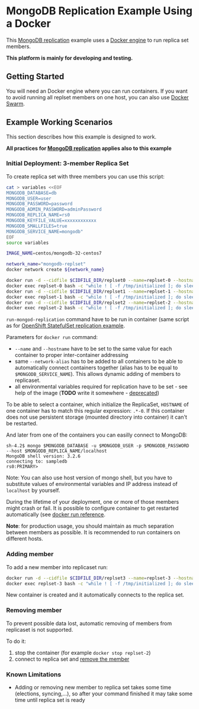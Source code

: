 # MongoDB Replication Example Using a Docker

This [MongoDB replication](https://docs.mongodb.com/manual/replication/) example
uses a [Docker engine](http://docker.com) to run replica set members.

**This platform is mainly for developing and testing.**

## Getting Started

You will need an Docker engine where you can run containers. If you want to avoid running all replset members on one host, you can also use [Docker Swarm](https://docs.docker.com/swarm/).

## Example Working Scenarios

This section describes how this example is designed to work.

**All practices for [MongoDB replication](https://docs.mongodb.com/manual/replication/) applies also to this example**

### Initial Deployment: 3-member Replica Set

To create replica set with three members you can use this script:

```bash
cat > variables <<EOF
MONGODB_DATABASE=db
MONGODB_USER=user
MONGODB_PASSWORD=password
MONGODB_ADMIN_PASSWORD=adminPassword
MONGODB_REPLICA_NAME=rs0
MONGODB_KEYFILE_VALUE=xxxxxxxxxxxx
MONGODB_SMALLFILES=true
MONGODB_SERVICE_NAME=mongodb"
EOF
source variables

IMAGE_NAME=centos/mongodb-32-centos7

network_name="mongodb-replset"
docker network create ${network_name}

docker run -d --cidfile $CIDFILE_DIR/replset0 --name=replset-0 --hostname=replset-0 --network ${network_name} --network-alias mongodb --env-file=variables $IMAGE_NAME run-mongod-replication
docker exec replset-0 bash -c "while ! [ -f /tmp/initialized ]; do sleep 1; done"
docker run -d --cidfile $CIDFILE_DIR/replset1 --name=replset-1 --hostname=replset-1 --network ${network_name} --network-alias mongodb --env-file=variables $IMAGE_NAME run-mongod-replication
docker exec replset-1 bash -c "while ! [ -f /tmp/initialized ]; do sleep 1; done"
docker run -d --cidfile $CIDFILE_DIR/replset2 --name=replset-2 --hostname=replset-2 --network ${network_name} --network-alias mongodb --env-file=variables $IMAGE_NAME run-mongod-replication
docker exec replset-2 bash -c "while ! [ -f /tmp/initialized ]; do sleep 1; done"
```

`run-mongod-replication` command have to be run in container (same script as for [OpenShift StatefulSet replication example](https://github.com/sclorg/mongodb-container/tree/master/examples/petset).

Parameters for `docker run` command:
- `--name` and `--hostname` have to be set to the same value for each container to proper inter-container addressing
- same `--network-alias` has to be added to all containers to be able to automatically connect containers together (alias has to be equal to `$MONGODB_SERVICE_NAME`). This allows dynamic adding of members to replicaset.
- all environmental variables required for replication have to be set - see help of the image (**TODO** write it somewhere - [deprecated](https://github.com/sclorg/mongodb-container/tree/master/2.4/examples/replica))

To be able to select a container, which initialize the ReplicaSet, `HOSTNAME` of one container has to match this regular expression: `.*-0`. If this container does not use persistent storage (mounted directory into container) it can't be restarted.

And later from one of the containers you can easilly connect to MongoDB:

```console
sh-4.2$ mongo $MONGODB_DATABASE -u $MONGODB_USER -p $MONGODB_PASSWORD --host $MONGODB_REPLICA_NAME/localhost
MongoDB shell version: 3.2.6
connecting to: sampledb
rs0:PRIMARY>
```

Note: You can also use host version of mongo shell, but you have to substitute values of environmental variables and IP address instead of `localhost` by yourself.

During the lifetime of your deployment, one or more of those members might crash or fail. It is possible to configure container to get restarted automatically (see [docker run reference](https://docs.docker.com/engine/reference/run/#restart-policies---restart).

**Note**: for production usage, you should maintain as much separation between
members as possible. It is recommended to run containers on different hosts.

### Adding member

To add a new member into replicaset run:

```bash
docker run -d --cidfile $CIDFILE_DIR/replset3 --name=replset-3 --hostname=replset-3 --network ${network_name} --network-alias mongodb --env-file=variables $IMAGE_NAME run-mongod-replication
docker exec replset-3 bash -c "while ! [ -f /tmp/initialized ]; do sleep 1; done"
```

New container is created and it automatically connects to the replica set.

### Removing member

To prevent possible data lost, automatic removing of members from replicaset is not supported.

To do it:

1. stop the container (for example `docker stop replset-2`)
2. connect to replica set and [remove the member](https://docs.mongodb.com/manual/tutorial/remove-replica-set-member/)

### Known Limitations

* Adding or removing new member to replica set takes some time (elections, syncing,...), so after your command finished it may take some time until replica set is ready
